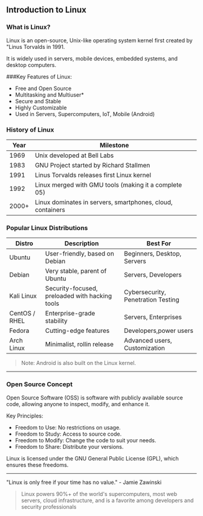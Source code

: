## Introduction to Linux

### What is Linux?

Linux is an open-source, Unix-like operating system kernel first created by "Linus Torvalds in 1991.

It is widely used in servers, mobile devices, embedded systems, and desktop computers.

###Key Features of Linux:
- Free and Open Source
- Multitasking and Multiuser*
- Secure and Stable
- Highly Customizable
- Used in Servers, Supercomputers, IoT, Mobile (Android)

### History of Linux

| Year | Milestone |
|------|-----------|
| 1969 | Unix developed at Bell Labs |
| 1983 | GNU Project started by Richard Stallmen|
| 1991 | Linus Torvalds releases first Linux kernel |
| 1992 | Linux merged with GMU tools (making it a complete 05) |
|2000+ | Linux dominates in servers, smartphones, cloud, containers |

 ### Popular Linux Distributions

 | Distro | Description | Best For |
|--------|-------------|----------|
| Ubuntu | User-friendly, based on Debian | Beginners, Desktop, Servers |
| Debian | Very stable, parent of Ubuntu | Servers, Developers |
| Kali Linux | Security-focused, preloaded with hacking tools | Cybersecurity, Penetration Testing |
| CentOS / RHEL | Enterprise-grade stability | Servers, Enterprises |
| Fedora | Cutting-edge features | Developers,power users |
| Arch Linux | Minimalist, rollin release | Advanced users, Customization |

> Note: Android is also built on the Linux kernel.

-------

### Open Source Concept    

Open Source Software (OSS) is software with publicly available source code, allowing anyone to inspect, modify, and enhance it.

Key Principles:
- Freedom to Use: No restrictions on usage.
- Freedom to Study: Access to source code.
- Freedom to Modify: Change the code to suit your needs.
- Freedom to Share: Distribute your versions.

Linux is licensed under the GNU General Public License (GPL), which ensures these freedoms.

------

"Linux is only free if your time has no value." - Jamie Zawinski

> Linux powers 90%+ of the world's supercomputers, most web servers, cloud infrastructure, and is a favorite among developers and security professionals
